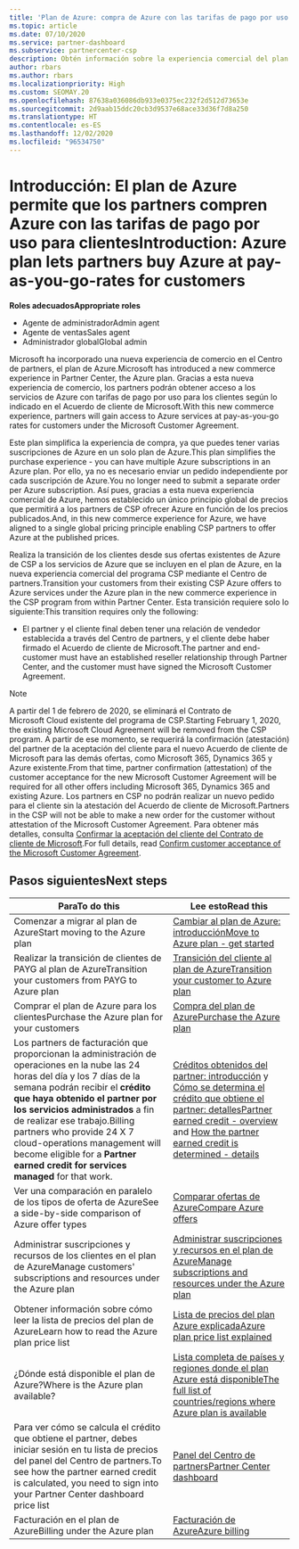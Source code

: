 ```yaml
---
title: 'Plan de Azure: compra de Azure con las tarifas de pago por uso'
ms.topic: article
ms.date: 07/10/2020
ms.service: partner-dashboard
ms.subservice: partnercenter-csp
description: Obtén información sobre la experiencia comercial del plan de Azure para comprar servicios de Azure en función de las tarifas de pago por uso de los clientes. Obtén también información sobre los nuevos requisitos de seguridad.
author: rbars
ms.author: rbars
ms.localizationpriority: High
ms.custom: SEOMAY.20
ms.openlocfilehash: 87638a036086db933e0375ec232f2d512d73653e
ms.sourcegitcommit: 2d9aab15ddc20cb3d9537e68ace33d36f7d8a250
ms.translationtype: HT
ms.contentlocale: es-ES
ms.lasthandoff: 12/02/2020
ms.locfileid: "96534750"
---
```

# <a name="introduction-azure-plan-lets-partners-buy-azure-at-pay-as-you-go-rates-for-customers"></a><span data-ttu-id="e888f-104">Introducción: El plan de Azure permite que los partners compren Azure con las tarifas de pago por uso para clientes</span><span class="sxs-lookup"><span data-stu-id="e888f-104">Introduction: Azure plan lets partners buy Azure at pay-as-you-go-rates for customers</span></span>

<span data-ttu-id="e888f-105">**Roles adecuados**</span><span class="sxs-lookup"><span data-stu-id="e888f-105">**Appropriate roles**</span></span>

- <span data-ttu-id="e888f-106">Agente de administrador</span><span class="sxs-lookup"><span data-stu-id="e888f-106">Admin agent</span></span>
- <span data-ttu-id="e888f-107">Agente de ventas</span><span class="sxs-lookup"><span data-stu-id="e888f-107">Sales agent</span></span>
- <span data-ttu-id="e888f-108">Administrador global</span><span class="sxs-lookup"><span data-stu-id="e888f-108">Global admin</span></span>

<span data-ttu-id="e888f-109">Microsoft ha incorporado una nueva experiencia de comercio en el Centro de partners, el plan de Azure.</span><span class="sxs-lookup"><span data-stu-id="e888f-109">Microsoft has introduced a new commerce experience in Partner Center, the Azure plan.</span></span>  <span data-ttu-id="e888f-110">Gracias a esta nueva experiencia de comercio, los partners podrán obtener acceso a los servicios de Azure con tarifas de pago por uso para los clientes según lo indicado en el Acuerdo de cliente de Microsoft.</span><span class="sxs-lookup"><span data-stu-id="e888f-110">With this new commerce experience, partners will gain access to Azure services at pay-as-you-go rates for customers under the Microsoft Customer Agreement.</span></span>

<span data-ttu-id="e888f-111">Este plan simplifica la experiencia de compra, ya que puedes tener varias suscripciones de Azure en un solo plan de Azure.</span><span class="sxs-lookup"><span data-stu-id="e888f-111">This plan simplifies the purchase experience - you can have multiple Azure subscriptions in an Azure plan.</span></span> <span data-ttu-id="e888f-112">Por ello, ya no es necesario enviar un pedido independiente por cada suscripción de Azure.</span><span class="sxs-lookup"><span data-stu-id="e888f-112">You no longer need to submit a separate order per Azure subscription.</span></span> <span data-ttu-id="e888f-113">Así pues, gracias a esta nueva experiencia comercial de Azure, hemos establecido un único principio global de precios que permitirá a los partners de CSP ofrecer Azure en función de los precios publicados.</span><span class="sxs-lookup"><span data-stu-id="e888f-113">And, in this new commerce experience for Azure, we have aligned to a single global pricing principle enabling CSP partners to offer Azure at the published prices.</span></span>

<span data-ttu-id="e888f-114">Realiza la transición de los clientes desde sus ofertas existentes de Azure de CSP a los servicios de Azure que se incluyen en el plan de Azure, en la nueva experiencia comercial del programa CSP mediante el Centro de partners.</span><span class="sxs-lookup"><span data-stu-id="e888f-114">Transition your customers from their existing CSP Azure offers to Azure services under the Azure plan in the new commerce experience in the CSP program from within Partner Center.</span></span> <span data-ttu-id="e888f-115">Esta transición requiere solo lo siguiente:</span><span class="sxs-lookup"><span data-stu-id="e888f-115">This transition requires only the following:</span></span>

- <span data-ttu-id="e888f-116">El partner y el cliente final deben tener una relación de vendedor establecida a través del Centro de partners, y el cliente debe haber firmado el Acuerdo de cliente de Microsoft.</span><span class="sxs-lookup"><span data-stu-id="e888f-116">The partner and end-customer must have an established reseller relationship through Partner Center, and the customer must have signed the Microsoft Customer Agreement.</span></span>

>[!Note]
><span data-ttu-id="e888f-117">A partir del 1 de febrero de 2020, se eliminará el Contrato de Microsoft Cloud existente del programa de CSP.</span><span class="sxs-lookup"><span data-stu-id="e888f-117">Starting February 1, 2020, the existing Microsoft Cloud Agreement will be removed from the CSP program.</span></span> <span data-ttu-id="e888f-118">A partir de ese momento, se requerirá la confirmación (atestación) del partner de la aceptación del cliente para el nuevo Acuerdo de cliente de Microsoft para las demás ofertas, como Microsoft 365, Dynamics 365 y Azure existente.</span><span class="sxs-lookup"><span data-stu-id="e888f-118">From that time, partner confirmation (attestation) of the customer acceptance for the new Microsoft Customer Agreement will be required for all other offers including Microsoft 365, Dynamics 365 and existing Azure.</span></span> <span data-ttu-id="e888f-119">Los partners en CSP no podrán realizar un nuevo pedido para el cliente sin la atestación del Acuerdo de cliente de Microsoft.</span><span class="sxs-lookup"><span data-stu-id="e888f-119">Partners in the CSP will not be able to make a new order for the customer without attestation of the Microsoft Customer Agreement.</span></span> <span data-ttu-id="e888f-120">Para obtener más detalles, consulta [Confirmar la aceptación del cliente del Contrato de cliente de Microsoft](confirm-customer-agreement.md).</span><span class="sxs-lookup"><span data-stu-id="e888f-120">For full details, read [Confirm customer acceptance of the Microsoft Customer Agreement](confirm-customer-agreement.md).</span></span>


## <a name="next-steps"></a><span data-ttu-id="e888f-121">Pasos siguientes</span><span class="sxs-lookup"><span data-stu-id="e888f-121">Next steps</span></span>

|<span data-ttu-id="e888f-122">**Para**</span><span class="sxs-lookup"><span data-stu-id="e888f-122">**To do this**</span></span>   |<span data-ttu-id="e888f-123">**Lee esto**</span><span class="sxs-lookup"><span data-stu-id="e888f-123">**Read this**</span></span>   |
|------------------|---------------------|
|<span data-ttu-id="e888f-124">Comenzar a migrar al plan de Azure</span><span class="sxs-lookup"><span data-stu-id="e888f-124">Start moving to the Azure plan</span></span>|[<span data-ttu-id="e888f-125">Cambiar al plan de Azure: introducción</span><span class="sxs-lookup"><span data-stu-id="e888f-125">Move to Azure plan - get started</span></span>](azure-plan-get-started.md)
|<span data-ttu-id="e888f-126">Realizar la transición de clientes de PAYG al plan de Azure</span><span class="sxs-lookup"><span data-stu-id="e888f-126">Transition your customers from PAYG to Azure plan</span></span>|[<span data-ttu-id="e888f-127">Transición del cliente al plan de Azure</span><span class="sxs-lookup"><span data-stu-id="e888f-127">Transition your customer to Azure plan</span></span>](azure-plan-transition.md)|
|<span data-ttu-id="e888f-128">Comprar el plan de Azure para los clientes</span><span class="sxs-lookup"><span data-stu-id="e888f-128">Purchase the Azure plan for your customers</span></span>|[<span data-ttu-id="e888f-129">Compra del plan de Azure</span><span class="sxs-lookup"><span data-stu-id="e888f-129">Purchase the Azure plan</span></span>](purchase-azure-plan.md)|
|<span data-ttu-id="e888f-130">Los partners de facturación que proporcionan la administración de operaciones en la nube las 24 horas del día y los 7 días de la semana podrán recibir el **crédito que haya obtenido el partner por los servicios administrados** a fin de realizar ese trabajo.</span><span class="sxs-lookup"><span data-stu-id="e888f-130">Billing partners who provide 24 X 7 cloud-operations management will become eligible for a **Partner earned credit for services managed** for that work.</span></span>|<span data-ttu-id="e888f-131">[Créditos obtenidos del partner: introducción](partner-earned-credit.md) y [Cómo se determina el crédito que obtiene el partner: detalles](partner-earned-credit-explanation.md)</span><span class="sxs-lookup"><span data-stu-id="e888f-131">[Partner earned credit - overview](partner-earned-credit.md) and [How the partner earned credit is determined - details](partner-earned-credit-explanation.md)</span></span>|
|<span data-ttu-id="e888f-132">Ver una comparación en paralelo de los tipos de oferta de Azure</span><span class="sxs-lookup"><span data-stu-id="e888f-132">See a side-by-side comparison of Azure offer types</span></span>|[<span data-ttu-id="e888f-133">Comparar ofertas de Azure</span><span class="sxs-lookup"><span data-stu-id="e888f-133">Compare Azure offers</span></span>](compare-azure-offers.md)|
|<span data-ttu-id="e888f-134">Administrar suscripciones y recursos de los clientes en el plan de Azure</span><span class="sxs-lookup"><span data-stu-id="e888f-134">Manage customers' subscriptions and resources under the Azure plan</span></span>|[<span data-ttu-id="e888f-135">Administrar suscripciones y recursos en el plan de Azure</span><span class="sxs-lookup"><span data-stu-id="e888f-135">Manage subscriptions and resources under the Azure plan</span></span>](azure-plan-manage.md)|
|<span data-ttu-id="e888f-136">Obtener información sobre cómo leer la lista de precios del plan de Azure</span><span class="sxs-lookup"><span data-stu-id="e888f-136">Learn how to read the Azure plan price list</span></span>   |[<span data-ttu-id="e888f-137">Lista de precios del plan Azure explicada</span><span class="sxs-lookup"><span data-stu-id="e888f-137">Azure plan price list explained</span></span>](azure-plan-price-list.md)|
|<span data-ttu-id="e888f-138">¿Dónde está disponible el plan de Azure?</span><span class="sxs-lookup"><span data-stu-id="e888f-138">Where is the Azure plan available?</span></span>|[<span data-ttu-id="e888f-139">Lista completa de países y regiones donde el plan Azure está disponible</span><span class="sxs-lookup"><span data-stu-id="e888f-139">The full list of countries/regions where Azure plan is available</span></span>](https://query.prod.cms.rt.microsoft.com/cms/api/am/binary/RE3QN0x)
|<span data-ttu-id="e888f-140">Para ver cómo se calcula el crédito que obtiene el partner, debes iniciar sesión en tu lista de precios del panel del Centro de partners.</span><span class="sxs-lookup"><span data-stu-id="e888f-140">To see how the partner earned credit is calculated, you need to sign into your Partner Center dashboard price list</span></span>|[<span data-ttu-id="e888f-141">Panel del Centro de partners</span><span class="sxs-lookup"><span data-stu-id="e888f-141">Partner Center dashboard</span></span>](https://partner.microsoft.com/dashboard/home)|
|<span data-ttu-id="e888f-142">Facturación en el plan de Azure</span><span class="sxs-lookup"><span data-stu-id="e888f-142">Billing under the Azure plan</span></span>|[<span data-ttu-id="e888f-143">Facturación de Azure</span><span class="sxs-lookup"><span data-stu-id="e888f-143">Azure billing</span></span>](azure-plan-billing.md)|